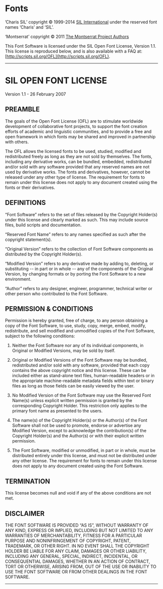 # Fonts

’Charis SIL’ copyright © 1999-2014 [SIL International](http://www.sil.org/)
under the reserved font names ‘Charis’ and ‘SIL’.

‘Montserrat’ copyright © 2011 [The Montserrat Project Authors](https://github.com/JulietaUla/Montserrat)

This Font Software is licensed under the SIL Open Font License, Version 1.1.
This license is reproduced below, and is also available with a FAQ at:
[http://scripts.sil.org/OFL](http://scripts.sil.org/OFL).

---

# SIL OPEN FONT LICENSE 

Version 1.1 - 26 February 2007

## PREAMBLE

The goals of the Open Font License (OFL) are to stimulate worldwide
development of collaborative font projects, to support the font creation
efforts of academic and linguistic communities, and to provide a free
and open framework in which fonts may be shared and improved in
partnership with others.

The OFL allows the licensed fonts to be used, studied, modified and
redistributed freely as long as they are not sold by themselves. The
fonts, including any derivative works, can be bundled, embedded,
redistributed and/or sold with any software provided that any reserved
names are not used by derivative works. The fonts and derivatives,
however, cannot be released under any other type of license. The
requirement for fonts to remain under this license does not apply to any
document created using the fonts or their derivatives.

## DEFINITIONS

“Font Software” refers to the set of files released by the Copyright
Holder(s) under this license and clearly marked as such. This may
include source files, build scripts and documentation.

“Reserved Font Name” refers to any names specified as such after the
copyright statement(s).

“Original Version” refers to the collection of Font Software
components as distributed by the Copyright Holder(s).

“Modified Version” refers to any derivative made by adding to,
deleting, or substituting -- in part or in whole -- any of the
components of the Original Version, by changing formats or by porting
the Font Software to a new environment.

“Author” refers to any designer, engineer, programmer, technical
writer or other person who contributed to the Font Software.

## PERMISSION & CONDITIONS

Permission is hereby granted, free of charge, to any person obtaining a
copy of the Font Software, to use, study, copy, merge, embed, modify,
redistribute, and sell modified and unmodified copies of the Font
Software, subject to the following conditions:

1.  Neither the Font Software nor any of its individual components, in
    Original or Modified Versions, may be sold by itself.

2.  Original or Modified Versions of the Font Software may be bundled,
    redistributed and/or sold with any software, provided that each copy
    contains the above copyright notice and this license. These can be
    included either as stand-alone text files, human-readable headers or
    in the appropriate machine-readable metadata fields within text or
    binary files as long as those fields can be easily viewed by
    the user.

3.  No Modified Version of the Font Software may use the Reserved
    Font Name(s) unless explicit written permission is granted by the
    corresponding Copyright Holder. This restriction only applies to the
    primary font name as presented to the users.

4.  The name(s) of the Copyright Holder(s) or the Author(s) of the Font
    Software shall not be used to promote, endorse or advertise any
    Modified Version, except to acknowledge the contribution(s) of the
    Copyright Holder(s) and the Author(s) or with their explicit
    written permission.

5.  The Font Software, modified or unmodified, in part or in whole, must
    be distributed entirely under this license, and must not be
    distributed under any other license. The requirement for fonts to
    remain under this license does not apply to any document created
    using the Font Software.

## TERMINATION

This license becomes null and void if any of the above conditions are
not met.

## DISCLAIMER

THE FONT SOFTWARE IS PROVIDED “AS IS”, WITHOUT WARRANTY OF ANY KIND,
EXPRESS OR IMPLIED, INCLUDING BUT NOT LIMITED TO ANY WARRANTIES OF
MERCHANTABILITY, FITNESS FOR A PARTICULAR PURPOSE AND NONINFRINGEMENT
OF COPYRIGHT, PATENT, TRADEMARK, OR OTHER RIGHT. IN NO EVENT SHALL THE
COPYRIGHT HOLDER BE LIABLE FOR ANY CLAIM, DAMAGES OR OTHER LIABILITY,
INCLUDING ANY GENERAL, SPECIAL, INDIRECT, INCIDENTAL, OR CONSEQUENTIAL
DAMAGES, WHETHER IN AN ACTION OF CONTRACT, TORT OR OTHERWISE, ARISING
FROM, OUT OF THE USE OR INABILITY TO USE THE FONT SOFTWARE OR FROM
OTHER DEALINGS IN THE FONT SOFTWARE.

---

